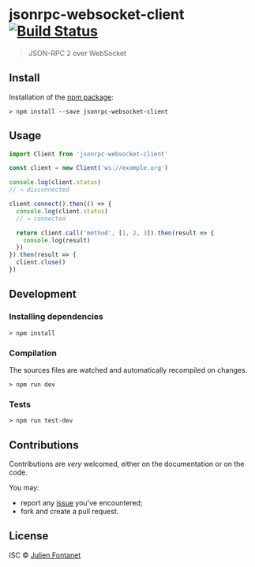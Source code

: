 # jsonrpc-websocket-client [![Build Status](https://travis-ci.org/jsonrpc-websocket-client.png?branch=master)](https://travis-ci.org/jsonrpc-websocket-client)

> JSON-RPC 2 over WebSocket

## Install

Installation of the [npm package](https://npmjs.org/package/jsonrpc-websocket-client):

```
> npm install --save jsonrpc-websocket-client
```

## Usage

```javascript
import Client from 'jsonrpc-websocket-client'

const client = new Client('ws://example.org')

console.log(client.status)
// → disconnected

client.connect().then(() => {
  console.log(client.status)
  // → connected

  return client.call('method', [1, 2, 3]).then(result => {
    console.log(result)
  })
}).then(result => {
  client.close()
})
```

## Development

### Installing dependencies

```
> npm install
```

### Compilation

The sources files are watched and automatically recompiled on changes.

```
> npm run dev
```

### Tests

```
> npm run test-dev
```

## Contributions

Contributions are *very* welcomed, either on the documentation or on
the code.

You may:

- report any [issue](https://github.com/julien-f/jsonrpc-websocket-client/issues)
  you've encountered;
- fork and create a pull request.

## License

ISC © [Julien Fontanet](https://julien.isonoe.net)

